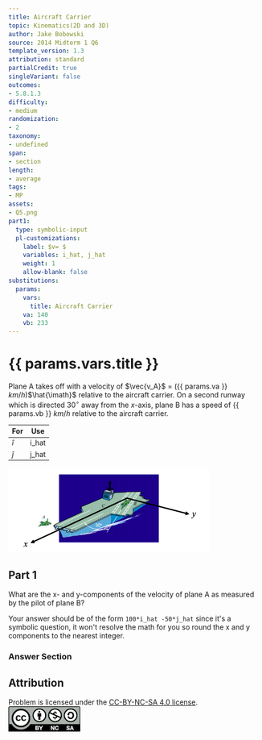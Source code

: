 ```yaml
---
title: Aircraft Carrier
topic: Kinematics(2D and 3D)
author: Jake Bobowski
source: 2014 Midterm 1 Q6
template_version: 1.3
attribution: standard
partialCredit: true
singleVariant: false
outcomes:
- 5.8.1.3
difficulty:
- medium
randomization:
- 2
taxonomy:
- undefined
span:
- section
length:
- average
tags:
- MP
assets:
- Q5.png
part1:
  type: symbolic-input
  pl-customizations:
    label: $v= $
    variables: i_hat, j_hat
    weight: 1
    allow-blank: false
substitutions:
  params:
    vars:
      title: Aircraft Carrier
    va: 140
    vb: 233
---
```

# {{ params.vars.title }}
Plane A takes off with a velocity of $\vec{v_A}$ = ({{ params.va }} $km/h$)$\hat{\imath}$ relative to the aircraft carrier. On a second runway which is directed 30$^{\circ}$ away from the $x$-axis, plane B has a speed of {{ params.vb }} $km/h$ relative to the aircraft carrier.

| For  | Use   |
|----------|-------|
| $\hat{i}$  | i_hat  |
| $\hat{j}$  | j_hat  |

<img src="Q5.png" width = 400px alt = "Aircraft carrier with plane A taking off along the x-axis and plane B taking off at a 30 degree angle from the x-axis.">

## Part 1

What are the x- and y-components of the velocity of plane A as measured by the pilot of plane B?

Your answer should be of the form `100*i_hat -50*j_hat` since it's a symbolic question, it won't resolve the math for you so round the x and y components to the nearest integer.

### Answer Section

## Attribution

Problem is licensed under the [CC-BY-NC-SA 4.0 license](https://creativecommons.org/licenses/by-nc-sa/4.0/).<br> ![The Creative Commons 4.0 license requiring attribution-BY, non-commercial-NC, and share-alike-SA license.](https://raw.githubusercontent.com/firasm/bits/master/by-nc-sa.png)